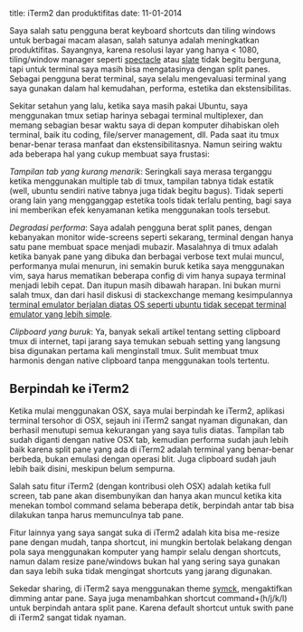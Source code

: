 title: iTerm2 dan produktifitas
date: 11-01-2014

Saya salah satu pengguna berat keyboard shortcuts dan tiling windows untuk berbagai macam alasan, salah satunya adalah meningkatkan produktifitas. Sayangnya, karena resolusi layar yang hanya < 1080, tiling/window manager seperti [spectacle](http://spectacleapp.com) atau [slate](https://github.com/jigish/slate) tidak begitu berguna, tapi untuk terminal saya masih bisa mengatasinya dengan split panes. Sebagai pengguna berat terminal, saya selalu mengevaluasi terminal yang saya gunakan dalam hal kemudahan, performa, estetika dan ekstensibilitas.

Sekitar setahun yang lalu, ketika saya masih pakai Ubuntu, saya menggunakan tmux setiap harinya sebagai terminal multiplexer, dan memang sebagian besar waktu saya di depan komputer dihabiskan oleh terminal, baik itu coding, file/server management, dll. Pada saat itu tmux benar-benar terasa manfaat dan ekstensibilitasnya. Namun seiring waktu ada beberapa hal yang cukup membuat saya frustasi:

_Tampilan tab yang kurang menarik_: Seringkali saya merasa terganggu ketika menggunakan multiple tab di tmux, tampilan tabnya tidak estatik (well, ubuntu sendiri native tabnya juga tidak begitu bagus). Tidak seperti orang lain yang mengganggap estetika tools tidak terlalu penting, bagi saya ini memberikan efek kenyamanan ketika menggunakan tools tersebut.

_Degradasi performa_: Saya adalah pengguna berat split panes, dengan kebanyakan monitor wide-screens seperti sekarang, terminal dengan hanya satu pane membuat space menjadi mubazir. Masalahnya di tmux adalah ketika banyak pane yang dibuka dan berbagai verbose text mulai muncul, performanya mulai menurun, ini semakin buruk ketika saya menggunakan vim, saya harus mematikan beberapa config di vim hanya supaya terminal menjadi lebih cepat. Dan itupun masih dibawah harapan. Ini bukan murni salah tmux, dan dari hasil diskusi di stackexchange memang kesimpulannya [terminal emulator berjalan diatas OS seperti ubuntu tidak secepat terminal emulator yang lebih simple](http://unix.stackexchange.com/questions/41225/can-a-terminal-emulator-be-as-fast-as-tty-1-6).

_Clipboard yang buruk_: Ya, banyak sekali artikel tentang setting clipboard tmux di internet, tapi jarang saya temukan sebuah setting yang langsung bisa digunakan pertama kali menginstall tmux. Sulit membuat tmux harmonis dengan native clipboard tanpa menggunakan tools tertentu.

Berpindah ke iTerm2
------
Ketika mulai menggunakan OSX, saya mulai berpindah ke iTerm2, aplikasi terminal tersohor di OSX, sejauh ini iTerm2 sangat nyaman digunakan, dan berhasil menutupi semua kekurangan yang saya tulis diatas. Tampilan tab sudah diganti dengan native OSX tab, kemudian performa sudah jauh lebih baik karena split pane yang ada di iTerm2 adalah terminal yang benar-benar berbeda, bukan emulasi dengan operasi blit. Juga clipboard sudah jauh lebih baik disini, meskipun belum sempurna.

Salah satu fitur iTerm2 (dengan kontribusi oleh OSX) adalah ketika full screen, tab pane akan disembunyikan dan hanya akan muncul ketika kita menekan tombol command selama beberapa detik, berpindah antar tab bisa dilakukan tanpa harus memunculnya tab pane.

Fitur lainnya yang saya sangat suka di iTerm2 adalah kita bisa me-resize pane dengan mudah, tanpa shortcut, ini mungkin bertolak belakang dengan pola saya menggunakan komputer yang hampir selalu dengan shortcuts, namun dalam resize pane/windows bukan hal yang sering saya gunakan dan saya lebih suka tidak mengingat shortcuts yang jarang digunakan.

Sekedar sharing, di iTerm2 saya menggunakan theme [symck](http://color.smyck.org/), mengaktifkan dimming antar pane. Saya juga menambahkan shortcut command+(h/j/k/l) untuk berpindah antara split pane. Karena default shortcut untuk swith pane di iTerm2 sangat tidak nyaman.

